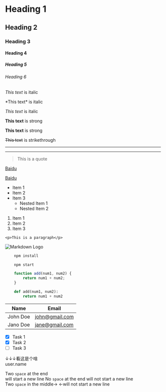 <!-- Headings -->
# Heading 1
## Heading 2
### Heading 3
#### Heading 4
##### Heading 5
###### Heading 6

<!-- Italics -->

*This text* is italic

\*This text\* is italic

_This text_ is italic

<!-- Strong -->
**This text** is strong

__This text__ is strong

<!-- Strikethrough -->
~~This text~~ is strikethrough

<!-- Horizontal Rule -->

---
___

<!-- Blockquote -->
> This is a quote

<!-- Links -->
[Baidu](https://www.baidu.com)

[Baidu](https://www.baidu.com
"Baidu")

<!-- Unordered Line -->
* Item 1
* Item 2
* Item 3
    * Nested Item 1
    * Nested Item 2

<!-- Ordered Line -->
1. Item 1
1. Item 2
1. Item 3

<!-- Inline Code Block -->
`<p>This is a paragraph</p>`

<!-- Images -->
![Markdown Logo](https://markdown-here.com/img/icon256.png)

<!-- ↑↑↑↑Basic↑↑↑↑ -->

<!-- Github↓↓↓Markdown -->
```bash
    npm install

    npm start
```

```javascript
    function add(num1, num2) {
        return num1 + num2;
    }
```

```python
    def add(num1, num2):
        return num1 + num2
```

<!-- Tables -->
| Name     | Email          |
| -------- | -------------- |
| John Doe | john@gmail.com |
| Jano Doe | jane@gmail.com |

<!-- Task Lists -->
* [x] Task 1
* [x] Task 2
* [ ] Task 3

↓↓↓看这是个啥  
user.name

Two `space` at the end  
will start a new line
No `space` at the end will not start a new line  
Two `space` in the middle->  <-will not start a new line
